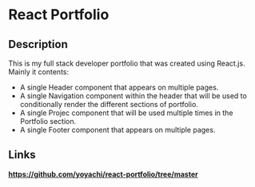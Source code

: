 # React Portfolio

## Description

This is my full stack developer portfolio that was created using React.js. Mainly it contents:

* A single Header component that appears on multiple pages.
* A single Navigation component within the header that will be used to conditionally render the different sections of portfolio.
* A single Projec component that will be used multiple times in the Portfolio section.
* A single Footer component that appears on multiple pages.

## Links

**https://github.com/yoyachi/react-portfolio/tree/master**


